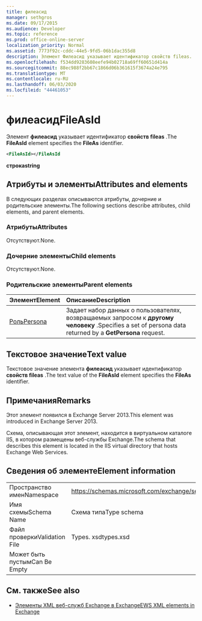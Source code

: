 ```yaml
---
title: филеасид
manager: sethgros
ms.date: 09/17/2015
ms.audience: Developer
ms.topic: reference
ms.prod: office-online-server
localization_priority: Normal
ms.assetid: 7773f92c-cddc-44e5-9fd5-06b1dac355d8
description: Элемент Филеасид указывает идентификатор свойств fileas.
ms.openlocfilehash: f534dd9283608eefe94b02718a69ff60651d414a
ms.sourcegitcommit: 88ec988f2bb67c1866d06b361615f3674a24e795
ms.translationtype: MT
ms.contentlocale: ru-RU
ms.lasthandoff: 06/03/2020
ms.locfileid: "44461053"
---
```

# <a name="fileasid"></a><span data-ttu-id="ed0c6-103">филеасид</span><span class="sxs-lookup"><span data-stu-id="ed0c6-103">FileAsId</span></span>

<span data-ttu-id="ed0c6-104">Элемент **филеасид** указывает идентификатор **свойств fileas** .</span><span class="sxs-lookup"><span data-stu-id="ed0c6-104">The **FileAsId** element specifies the **FileAs** identifier.</span></span> 
  
```XML
<FileAsId></FileAsId
```

 <span data-ttu-id="ed0c6-105">**строка**</span><span class="sxs-lookup"><span data-stu-id="ed0c6-105">**string**</span></span>
## <a name="attributes-and-elements"></a><span data-ttu-id="ed0c6-106">Атрибуты и элементы</span><span class="sxs-lookup"><span data-stu-id="ed0c6-106">Attributes and elements</span></span>

<span data-ttu-id="ed0c6-107">В следующих разделах описываются атрибуты, дочерние и родительские элементы.</span><span class="sxs-lookup"><span data-stu-id="ed0c6-107">The following sections describe attributes, child elements, and parent elements.</span></span>
  
### <a name="attributes"></a><span data-ttu-id="ed0c6-108">Атрибуты</span><span class="sxs-lookup"><span data-stu-id="ed0c6-108">Attributes</span></span>

<span data-ttu-id="ed0c6-109">Отсутствуют.</span><span class="sxs-lookup"><span data-stu-id="ed0c6-109">None.</span></span>
  
### <a name="child-elements"></a><span data-ttu-id="ed0c6-110">Дочерние элементы</span><span class="sxs-lookup"><span data-stu-id="ed0c6-110">Child elements</span></span>

<span data-ttu-id="ed0c6-111">Отсутствуют.</span><span class="sxs-lookup"><span data-stu-id="ed0c6-111">None.</span></span>
  
### <a name="parent-elements"></a><span data-ttu-id="ed0c6-112">Родительские элементы</span><span class="sxs-lookup"><span data-stu-id="ed0c6-112">Parent elements</span></span>

|<span data-ttu-id="ed0c6-113">**Элемент**</span><span class="sxs-lookup"><span data-stu-id="ed0c6-113">**Element**</span></span>|<span data-ttu-id="ed0c6-114">**Описание**</span><span class="sxs-lookup"><span data-stu-id="ed0c6-114">**Description**</span></span>|
|:-----|:-----|
|[<span data-ttu-id="ed0c6-115">Роль</span><span class="sxs-lookup"><span data-stu-id="ed0c6-115">Persona</span></span>](persona.md) <br/> |<span data-ttu-id="ed0c6-116">Задает набор данных о пользователях, возвращаемых запросом к **другому человеку** .</span><span class="sxs-lookup"><span data-stu-id="ed0c6-116">Specifies a set of persona data returned by a **GetPersona** request.</span></span>  <br/> |
   
## <a name="text-value"></a><span data-ttu-id="ed0c6-117">Текстовое значение</span><span class="sxs-lookup"><span data-stu-id="ed0c6-117">Text value</span></span>

<span data-ttu-id="ed0c6-118">Текстовое значение элемента **филеасид** указывает идентификатор **свойств fileas** .</span><span class="sxs-lookup"><span data-stu-id="ed0c6-118">The text value of the **FileAsId** element specifies the **FileAs** identifier.</span></span> 
  
## <a name="remarks"></a><span data-ttu-id="ed0c6-119">Примечания</span><span class="sxs-lookup"><span data-stu-id="ed0c6-119">Remarks</span></span>

<span data-ttu-id="ed0c6-120">Этот элемент появился в Exchange Server 2013.</span><span class="sxs-lookup"><span data-stu-id="ed0c6-120">This element was introduced in Exchange Server 2013.</span></span>
  
<span data-ttu-id="ed0c6-121">Схема, описывающая этот элемент, находится в виртуальном каталоге IIS, в котором размещены веб-службы Exchange.</span><span class="sxs-lookup"><span data-stu-id="ed0c6-121">The schema that describes this element is located in the IIS virtual directory that hosts Exchange Web Services.</span></span>
  
## <a name="element-information"></a><span data-ttu-id="ed0c6-122">Сведения об элементе</span><span class="sxs-lookup"><span data-stu-id="ed0c6-122">Element information</span></span>

|||
|:-----|:-----|
|<span data-ttu-id="ed0c6-123">Пространство имен</span><span class="sxs-lookup"><span data-stu-id="ed0c6-123">Namespace</span></span>  <br/> |https://schemas.microsoft.com/exchange/services/2006/types  <br/> |
|<span data-ttu-id="ed0c6-124">Имя схемы</span><span class="sxs-lookup"><span data-stu-id="ed0c6-124">Schema Name</span></span>  <br/> |<span data-ttu-id="ed0c6-125">Схема типа</span><span class="sxs-lookup"><span data-stu-id="ed0c6-125">Type schema</span></span>  <br/> |
|<span data-ttu-id="ed0c6-126">Файл проверки</span><span class="sxs-lookup"><span data-stu-id="ed0c6-126">Validation File</span></span>  <br/> |<span data-ttu-id="ed0c6-127">Types. xsd</span><span class="sxs-lookup"><span data-stu-id="ed0c6-127">types.xsd</span></span>  <br/> |
|<span data-ttu-id="ed0c6-128">Может быть пустым</span><span class="sxs-lookup"><span data-stu-id="ed0c6-128">Can Be Empty</span></span>  <br/> ||
   
## <a name="see-also"></a><span data-ttu-id="ed0c6-129">См. также</span><span class="sxs-lookup"><span data-stu-id="ed0c6-129">See also</span></span>



- [<span data-ttu-id="ed0c6-130">Элементы XML веб-служб Exchange в Exchange</span><span class="sxs-lookup"><span data-stu-id="ed0c6-130">EWS XML elements in Exchange</span></span>](ews-xml-elements-in-exchange.md)

